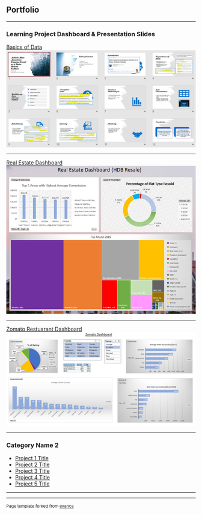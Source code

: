 ## Portfolio

---

### Learning Project Dashboard & Presentation Slides

[Basics of Data](/sample_page)
<img src="images/Basics_of_Data.JPG?raw=true"/>

---
[Real Estate Dashboard](/pdf/sample_presentation.pdf)
<img src="images/Real_Estate.JPG?raw=true"/>

---
[Zomato Restuarant Dashboard](http://example.com/)
<img src="images/Zomato_Dashboard.JPG"/>

---

### Category Name 2

- [Project 1 Title](http://example.com/)
- [Project 2 Title](http://example.com/)
- [Project 3 Title](http://example.com/)
- [Project 4 Title](http://example.com/)
- [Project 5 Title](http://example.com/)

---




---
<p style="font-size:11px">Page template forked from <a href="https://github.com/evanca/quick-portfolio">evanca</a></p>
<!-- Remove above link if you don't want to attibute -->

